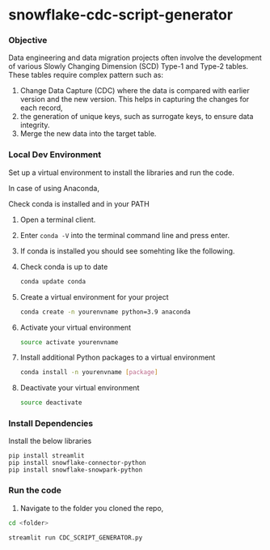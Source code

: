 # snowflake-cdc-script-generator

### Objective

Data engineering and data migration projects often involve the development of various Slowly Changing Dimension (SCD) Type-1 and Type-2 tables. These tables require complex pattern such as: 
1.	Change Data Capture (CDC) where the data is compared with earlier version and the new version. This helps in capturing the changes for each record,
2.	the generation of unique keys, such as surrogate keys, to ensure data integrity.
3.	Merge the new data into the target table. 


### Local Dev Environment

Set up a virtual environment to install the libraries and run the code.

In case of using Anaconda,

Check conda is installed and in your PATH

1. Open a terminal client.
2. Enter `conda -V` into the terminal command line and press enter.
3. If conda is installed you should see somehting like the following.
4. Check conda is up to date
    ```bash
    conda update conda
    ```
5. Create a virtual environment for your project
    ```bash
    conda create -n yourenvname python=3.9 anaconda
    ```
    
6. Activate your virtual environment
    ```bash
    source activate yourenvname
    ```

7. Install additional Python packages to a virtual environment
    ```bash
    conda install -n yourenvname [package]
    ```

8. Deactivate your virtual environment
    ```bash
    source deactivate
    ```


### Install Dependencies

Install the below libraries

    pip install streamlit
    pip install snowflake-connector-python
    pip install snowflake-snowpark-python

  

### Run the code

1. Navigate to the folder you cloned the repo,

```bash
cd <folder>

streamlit run CDC_SCRIPT_GENERATOR.py
```
